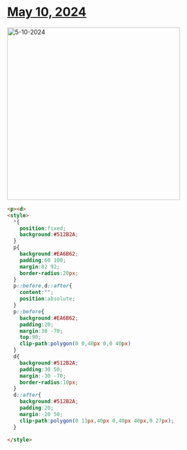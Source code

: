 # [May 10, 2024](https://cssbattle.dev/play/HxvGBndq11G1PjpY85yZ)

<img src="https://firebasestorage.googleapis.com/v0/b/cssbattleapp.appspot.com/o/user%2Fummd3POvEDfFyeFvVdOMG3OOrwE2%2Ftargets%2Ftarget_iIWitCS@2x.png?alt=media" width="400" alt="5-10-2024" />

```html
<p><d>
<style>
  *{
    position:fixed;
    background:#512B2A;
  }
  p{
    background:#EA6B62;
    padding:60 100;
    margin:82 92;
    border-radius:20px;
  }
  p::before,d::after{
    content:"";
    position:absolute;
  }
  p::before{
    background:#EA6B62;
    padding:20;
    margin:30 -70;
    top:90;
    clip-path:polygon(0 0,40px 0,0 40px)
  }
  d{
    background:#512B2A;
    padding:30 50;
    margin:-30 -70;
    border-radius:10px;
  }
  d::after{
    background:#512B2A;
    padding:20;
    margin:-20 50;
    clip-path:polygon(0 13px,40px 0,40px 40px,0 27px);
  }
  
</style>
```
